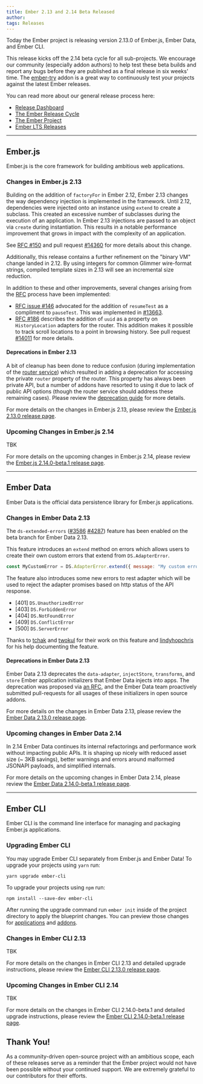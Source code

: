 ```yaml
---
title: Ember 2.13 and 2.14 Beta Released
author: 
tags: Releases
---
```


Today the Ember project is releasing version 2.13.0 of Ember.js, Ember Data, and Ember CLI.

This release kicks off the 2.14 beta cycle for all sub-projects. We encourage our
community (especially addon authors) to help test these beta builds and report
any bugs before they are published as a final release in six weeks' time. The
[ember-try](https://github.com/ember-cli/ember-try) addon is a great way to
continuously test your projects against the latest Ember releases.

You can read more about our general release process here:

- [Release Dashboard](http://emberjs.com/builds/)
- [The Ember Release Cycle](http://emberjs.com/blog/2013/09/06/new-ember-release-process.html)
- [The Ember Project](http://emberjs.com/blog/2015/06/16/ember-project-at-2-0.html)
- [Ember LTS Releases](http://emberjs.com/blog/2016/02/25/announcing-embers-first-lts.html)

---

## Ember.js

Ember.js is the core framework for building ambitious web applications.

### Changes in Ember.js 2.13

Building on the addition of `factoryFor` in Ember 2.12, Ember 2.13 changes
the way dependency injection is implemented in the framework. Until 2.12,
dependencies were injected onto an instance using `extend` to create a subclass.
This created an excessive number of subclasses during the execution of an
application. In Ember 2.13 injections are passed to an object via `create`
during instantiation. This results in a notable performance improvement
that grows in impact with the complexity of an application.

See [RFC #150](https://github.com/emberjs/rfcs/blob/master/text/0150-factory-for.md)
and pull request [#14360](https://github.com/emberjs/ember.js/pull/14360) for
more details about this change.

Additionally, this release contains a further refinement on the "binary VM"
change landed in 2.12. By using integers for common Glimmer wire-format strings,
compiled template sizes in 2.13 will see an incremental size reduction.

In addition to these and other improvements, several changes arising
from the [RFC](https://github.com/emberjs/rfcs) process have been implemented:

- [RFC issue #146](https://github.com/emberjs/rfcs/issues/146) advocated for the
  addition of `resumeTest` as a compliment to `pauseTest`. This was implemented
  in [#13663](https://github.com/emberjs/ember.js/pull/13663).
- [RFC #186](https://github.com/emberjs/rfcs/blob/master/text/0186-track-unique-history-location-state.md)
  describes the addition of `uuid` as a property on `HistoryLocation` adapters
  for the router. This addition makes it possible to track scroll locations
  to a point in browsing history. See pull request [#14011](https://github.com/emberjs/ember.js/pull/14011)
  for more details.

#### Deprecations in Ember 2.13

A bit of cleanup has been done to reduce confusion (during implementation of the [router service](https://github.com/emberjs/rfcs/blob/master/text/0095-router-service.md)) which resulted in adding a deprecation for accessing the private `router` property
of the router. This property has always been private API, but a number of addons have resorted to
using it due to lack of public API options (though the router service should address these remaining
cases). Please review the [deprecation guide](https://emberjs.com/deprecations/v2.x/#toc_ember-router-router-renamed-to-ember-router-_routermicrolib)
for more details.

For more details on the changes in Ember.js 2.13, please review the
[Ember.js 2.13.0 release page](https://github.com/emberjs/ember.js/releases/tag/v2.13.0).

### Upcoming Changes in Ember.js 2.14

TBK

For more details on the upcoming changes in Ember.js 2.14, please review the
[Ember.js 2.14.0-beta.1 release page](https://github.com/emberjs/ember.js/releases/tag/v2.14.0-beta.1).

---

## Ember Data

Ember Data is the official data persistence library for Ember.js applications.

### Changes in Ember Data 2.13

The `ds-extended-errors` ([#3586](https://github.com/emberjs/data/pull/3586) [#4287](https://github.com/emberjs/data/pull/4287)) feature has been enabled on the beta branch for Ember Data 2.13.

This feature introduces an `extend` method on errors which allows
users to create their own custom errors that extend from
`DS.AdapterError`.

```js
const MyCustomError = DS.AdapterError.extend({ message: "My custom error." });
```

The feature also introduces some new errors to rest adapter which will
be used to reject the adapter promises based on http status of the API
response.

* [401] `DS.UnauthorizedError`
* [403] `DS.ForbiddenError`
* [404] `DS.NotFoundError`
* [409] `DS.ConflictError`
* [500] `DS.ServerError`

Thanks to [tchak](https://github.com/tchak) and
[twokul](https://github.com/tchak) for their work on this feature and
[lindyhopchris](https://github.com/lindyhopchris) for his help
documenting the feature.

#### Deprecations in Ember Data 2.13

Ember Data 2.13 deprecates the `data-adapter`, `injectStore`,
`transforms`, and `store` Ember application initializers that Ember Data injects
into apps. The deprecation was proposed via [an RFC](https://github.com/emberjs/rfcs/blob/master/text/0181-deprecate-ember-data-initializers.md),
and the Ember Data team proactively submitted pull-requests for all usages of
these initializers in open source addons. 

For more details on the changes in Ember Data 2.13, please review the
[Ember Data 2.13.0 release page](https://github.com/emberjs/data/releases/tag/v2.13.0).

### Upcoming changes in Ember Data 2.14

In 2.14 Ember Data continues its internal refactorings and performance work without
impacting public APIs. It is shaping up nicely with reduced asset size (~ 3KB savings),
better warnings and errors around malformed JSONAPI payloads, and simplified internals.

For more details on the upcoming changes in Ember Data 2.14, please review the
[Ember Data 2.14.0-beta.1 release page](https://github.com/emberjs/data/releases/tag/v2.14.0-beta.1).

---

## Ember CLI

Ember CLI is the command line interface for managing and packaging Ember.js
applications.

### Upgrading Ember CLI

You may upgrade Ember CLI separately from Ember.js and Ember Data! To upgrade
your projects using `yarn` run:

```
yarn upgrade ember-cli
```

To upgrade your projects using `npm` run:

```
npm install --save-dev ember-cli
```

After running the
upgrade command run `ember init` inside of the project directory to apply the
blueprint changes. You can preview those changes for [applications](https://github.com/ember-cli/ember-new-output/compare/v2.12.0...v2.13.0)
and [addons](https://github.com/ember-cli/ember-addon-output/compare/v2.12.0...v2.13.0).

### Changes in Ember CLI 2.13

TBK

For more details on the changes in Ember CLI 2.13 and detailed upgrade
instructions, please review the [Ember CLI 2.13.0 release page](https://github.com/ember-cli/ember-cli/releases/tag/v2.13.0).

### Upcoming Changes in Ember CLI 2.14

TBK

For more details on the changes in Ember CLI 2.14.0-beta.1 and detailed upgrade
instructions, please review the [Ember CLI 2.14.0-beta.1 release page](https://github.com/ember-cli/ember-cli/releases/tag/v2.14.0-beta.1).

## Thank You!

As a community-driven open-source project with an ambitious scope, each of
these releases serve as a reminder that the Ember project would not have been
possible without your continued support. We are extremely grateful to our
contributors for their efforts.
